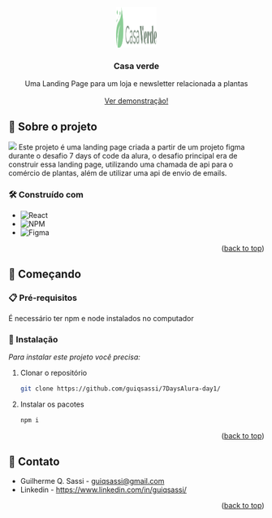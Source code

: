 <!-- Improved compatibility of back to top link: See: https://github.com/othneildrew/Best-README-Template/pull/73 -->
<a id="readme-top"></a>


<!-- PROJECT LOGO -->
<br />
<div align="center">

  <img src="/src/images/logo.png" width="80" height="80"/>
  <h3 align="center">Casa verde</h3>

  <p align="center">
    Uma Landing Page para um loja e newsletter relacionada a plantas
    <br />
    <br />
    <a href="https://7-days-alura-day1.vercel.app/">Ver demonstração!</a>
  </p>
</div>


<!-- ABOUT THE PROJECT -->
## 📌 Sobre o projeto
<img src="https://media.discordapp.net/attachments/857222932363608067/1258200143401062461/image.png?ex=66872db2&is=6685dc32&hm=6709009f29c3574b34875f4c6f4d343ee0041e763b562f7dc1df70a1ded591ad&=&format=webp&quality=lossless&width=550&height=276"/>
Este projeto é uma landing page criada a partir de um projeto figma durante o desafio 7 days of code da alura, o desafio principal era de construir essa landing page, utilizando uma chamada de api para o comércio de plantas, além de utilizar uma api de envio de emails.

### 🛠️ Construído com

* ![React](https://img.shields.io/badge/react-%2320232a.svg?style=for-the-badge&logo=react&logoColor=%2361DAFB)
* ![NPM](https://img.shields.io/badge/NPM-%23CB3837.svg?style=for-the-badge&logo=npm&logoColor=white)
* ![Figma](https://img.shields.io/badge/figma-%23F24E1E.svg?style=for-the-badge&logo=figma&logoColor=white)

<p align="right">(<a href="#readme-top">back to top</a>)</p>



<!-- GETTING STARTED -->
## 🚀 Começando

### 📋 Pré-requisitos

  É necessário ter npm e node instalados no computador

### 🔧 Instalação

_Para instalar este projeto você precisa:_

1. Clonar o repositório
   ```sh
   git clone https://github.com/guiqsassi/7DaysAlura-day1/
   ```
2. Instalar os pacotes
   ```sh
   npm i 
   ```

<p align="right">(<a href="#readme-top">back to top</a>)</p>




<!-- CONTACT -->
## 💬 Contato

* Guilherme Q. Sassi - guiqsassi@gmail.com
* Linkedin - https://www.linkedin.com/in/guiqsassi/

<p align="right">(<a href="#readme-top">back to top</a>)</p>


